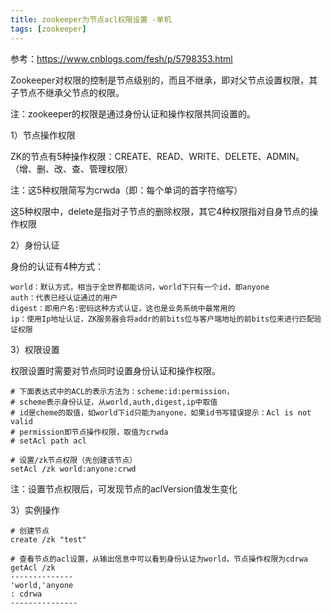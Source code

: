 ```yaml
---
title: zookeeper为节点acl权限设置 -单机
tags: [zookeeper]
---
```


参考：https://www.cnblogs.com/fesh/p/5798353.html

Zookeeper对权限的控制是节点级别的，而且不继承，即对父节点设置权限，其子节点不继承父节点的权限。

注：zookeeper的权限是通过身份认证和操作权限共同设置的。

1）节点操作权限

ZK的节点有5种操作权限：CREATE、READ、WRITE、DELETE、ADMIN。（增、删、改、查、管理权限）

注：这5种权限简写为crwda（即：每个单词的首字符缩写）

这5种权限中，delete是指对子节点的删除权限，其它4种权限指对自身节点的操作权限

2）身份认证

身份的认证有4种方式：

```
world：默认方式，相当于全世界都能访问，world下只有一个id，即anyone
auth：代表已经认证通过的用户
digest：即用户名:密码这种方式认证，这也是业务系统中最常用的
ip：使用Ip地址认证，ZK服务器会将addr的前bits位与客户端地址的前bits位来进行匹配验证权限
```

3）权限设置

权限设置时需要对节点同时设置身份认证和操作权限。

```
# 下面表达式中的ACL的表示方法为：scheme:id:permission，
# scheme表示身份认证，从world,auth,digest,ip中取值
# id是cheme的取值，如world下id只能为anyone，如果id书写错误提示：Acl is not valid
# permission即节点操作权限，取值为crwda
# setAcl path acl

# 设置/zk节点权限（先创建该节点）
setAcl /zk world:anyone:crwd
```

注：设置节点权限后，可发现节点的aclVersion值发生变化

3）实例操作

```
# 创建节点
create /zk "test"

# 查看节点的acl设置，从输出信息中可以看到身份认证为world，节点操作权限为cdrwa
getAcl /zk
--------------
'world,'anyone
: cdrwa
---------------

```